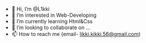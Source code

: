 - 👋 Hi, I’m @L1kki
- 👀 I’m interested in Web-Developing
- 🌱 I’m currently learning Html&Css
- 💞️ I’m looking to collaborate on ...
- 📫 How to reach me {email- likki.kikki.56@gmail.com)

<!---
L1kki/L1kki is a ✨ special ✨ repository because its `README.md` (this file) appears on your GitHub profile.
You can click the Preview link to take a look at your changes.
--->
